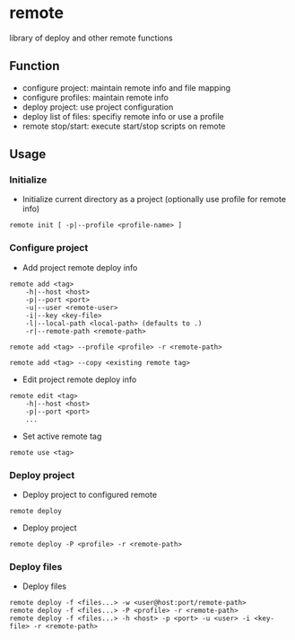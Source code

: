 # remote
 library of deploy and other remote functions

## Function
- configure project: maintain remote info and file mapping
- configure profiles: maintain remote info
- deploy project: use project configuration
- deploy list of files: specifiy remote info or use a profile
- remote stop/start: execute start/stop scripts on remote

## Usage
### Initialize
- Initialize current directory as a project (optionally use profile for remote info)
```
remote init [ -p|--profile <profile-name> ]
```
### Configure project
- Add project remote deploy info
```
remote add <tag>
    -h|--host <host>
    -p|--port <port> 
    -u|--user <remote-user> 
    -i|--key <key-file> 
    -l|--local-path <local-path> (defaults to .)
    -r|--remote-path <remote-path>

remote add <tag> --profile <profile> -r <remote-path>

remote add <tag> --copy <existing remote tag>
```
- Edit project remote deploy info
```
remote edit <tag>
    -h|--host <host>
    -p|--port <port> 
    ...
```
- Set active remote tag
```
remote use <tag>
```
### Deploy project
- Deploy project to configured remote
```
remote deploy
```
- Deploy project
```
remote deploy -P <profile> -r <remote-path>
```
### Deploy files
- Deploy files
```
remote deploy -f <files...> -w <user@host:port/remote-path>
remote deploy -f <files...> -P <profile> -r <remote-path>
remote deploy -f <files...> -h <host> -p <port> -u <user> -i <key-file> -r <remote-path>
```
